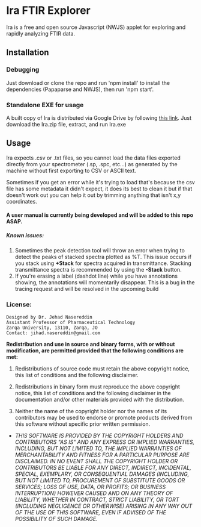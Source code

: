 # Ira FTIR Explorer 

Ira is a free and open source Javascript (NWJS) applet for exploring and rapidly analyzing FTIR data.
 

## Installation

### Debugging 
Just download or clone the repo and run 'npm install' to install the dependencies (Papaparse and NWJS), then run 'npm start'. 

### Standalone EXE for usage
A built copy of Ira is distributed via Google Drive by following [this link](https://drive.google.com/file/d/1_20haciRI5P2GPgqUn-7rN2ludg6LgCK/view?usp=share_link). Just download the Ira.zip file, extract, and run Ira.exe


## Usage
Ira expects .csv or .txt files, so you cannot load the data files exported directly from your spectrometer (.sp, .spc, etc...) as generated by the machine without first exporting to CSV or ASCII text. 


Sometimes if you get an error while it's trying to load that's because the csv file has some metadata it didn't expect, it does its best to clean it but if that doesn't work out you can help it out by trimming anything that isn't x,y coordinates.

#### A user manual is currently being developed and will be added to this repo ASAP. 

##### Known issues: 
1) Sometimes the peak detection tool will throw an error when trying to detect the peaks of stacked spectra plotted as %T. This issue occurs if you stack using **+Stack** for spectra acquired in transmittance. Stacking transmittance spectra is recommended by using the **-Stack** button.
2) If you're erasing a label (dashdot line) while you have annotations showing, the annotations will momentarily disappear. This is a bug in the tracing request and will be resolved in the upcoming build

### License: 
    Designed by Dr. Jehad Nasereddin
    Assistant Professor of Pharmaceutical Technology
    Zarqa University, 13110, Zarqa, JO
    Contact: jihad.nasereddin@gmail.com

**Redistribution and use in source and binary forms, with or without modification, are permitted provided that the following conditions are met:**

1) Redistributions of source code must retain the above copyright notice, this list of conditions and the following disclaimer.

2) Redistributions in binary form must reproduce the above copyright notice, this list of conditions and the following disclaimer in the documentation and/or other materials provided with the distribution.

3) Neither the name of the copyright holder nor the names of its contributors may be used to endorse or promote products derived from this software without specific prior written permission.

- _THIS SOFTWARE IS PROVIDED BY THE COPYRIGHT HOLDERS AND CONTRIBUTORS "AS IS" AND ANY EXPRESS OR IMPLIED WARRANTIES, INCLUDING, BUT NOT LIMITED TO, THE IMPLIED WARRANTIES OF MERCHANTABILITY AND FITNESS FOR A PARTICULAR PURPOSE ARE DISCLAIMED. IN NO EVENT SHALL THE COPYRIGHT HOLDER OR CONTRIBUTORS BE LIABLE FOR ANY DIRECT, INDIRECT, INCIDENTAL, SPECIAL, EXEMPLARY, OR CONSEQUENTIAL DAMAGES (INCLUDING, BUT NOT LIMITED TO, PROCUREMENT OF SUBSTITUTE GOODS OR SERVICES; LOSS OF USE, DATA, OR PROFITS; OR BUSINESS INTERRUPTION) HOWEVER CAUSED AND ON ANY THEORY OF LIABILITY, WHETHER IN CONTRACT, STRICT LIABILITY, OR TORT (INCLUDING NEGLIGENCE OR OTHERWISE) ARISING IN ANY WAY OUT OF THE USE OF THIS SOFTWARE, EVEN IF ADVISED OF THE POSSIBILITY OF SUCH DAMAGE._




